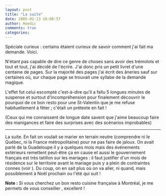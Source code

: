 ```yaml
---
layout: post
title: "La suite"
date: 2005-02-13 16:08:57
author: Hoedic
comments: true
categories: 
---
```



Spéciale curieux : certains étaient curieux de savoir comment j'ai fait ma demande. Voici.

N'étant pas capable de dire ce genre de choses sans avoir des trémolots et tout et tout, j'ai décidé de l'écrire. J'ai donc pris un petit livret d'une centaine de pages. Sur la majorité des pages j'ai écrit des âneries sauf sur certaines où, sur chaque page se trouvait une syllabe de la demande magique.

L'effet fut celui escompté c'est-à-dire qu'il a fallu 5 longues minutes de suspense et surtout d'incompréhension pour finalement découvrir le pourquoi de ce bon resto pour une St-Valentin que je me refuse habituellement à fêter ; c'était un prétexte en fait !

(Ceux qui me connaissent de longue date savent que j'aime beaucoup faire des manigances et faire des surprises avec des scénarios improbables)

***

La suite. En fait on voulait se marier en terrain neutre (comprendre ni le Québec, ni la France métropolitaine) pour ne pas faire de jaloux. On avait parlé de la Guadeloupe il y a quelques mois mais des événements extérieurs remettent peut-être ça en cause et aussi le gouvernement français est très tatillon sur les mariages : il faut justifier d'un mois de résidence sur le territoire avant le mariage puis y a plein de contraintes connes (voir ). Du coup, on en sait plus où on va aller, ni quand, mais possiblement à Noël prochain ou l'été qui suit !

**Note :** Si vous cherchez un bon resto cuisine française à Montréal, je me permets de vous conseiller , excellent !